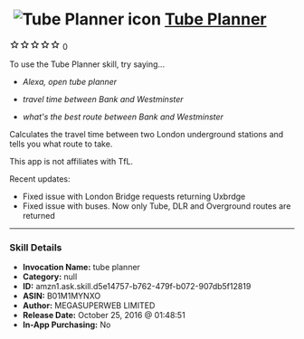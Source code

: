 # &nbsp;<img src="skill_icon" alt="Tube Planner icon" width="36"> [Tube Planner](http://alexa.amazon.com/#skills/amzn1.ask.skill.d5e14757-b762-479f-b072-907db5f12819)
![0 stars](../../images/ic_star_border_black_18dp_1x.png)![0 stars](../../images/ic_star_border_black_18dp_1x.png)![0 stars](../../images/ic_star_border_black_18dp_1x.png)![0 stars](../../images/ic_star_border_black_18dp_1x.png)![0 stars](../../images/ic_star_border_black_18dp_1x.png) 0

To use the Tube Planner skill, try saying...

* *Alexa, open tube planner*

* *travel time between Bank and Westminster*

* *what's the best route between Bank and Westminster*

Calculates the travel time between two London underground stations and tells you what route to take.

This app is not affiliates with TfL.

Recent updates: 

- Fixed issue with London Bridge requests returning Uxbrdge
- Fixed issue with buses. Now only Tube, DLR and Overground routes are returned

***

### Skill Details

* **Invocation Name:** tube planner
* **Category:** null
* **ID:** amzn1.ask.skill.d5e14757-b762-479f-b072-907db5f12819
* **ASIN:** B01M1MYNXO
* **Author:** MEGASUPERWEB LIMITED
* **Release Date:** October 25, 2016 @ 01:48:51
* **In-App Purchasing:** No
